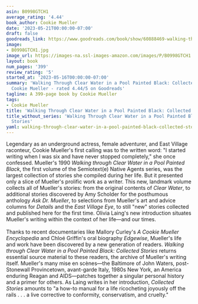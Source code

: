 ```yaml
---
asin: B0998GTCH1
average_rating: '4.44'
book_author: Cookie Mueller
date: '2023-05-21T00:00:00-07:00'
draft: false
goodreads_link: https://www.goodreads.com/book/show/60888469-walking-through-clear-water-in-a-pool-painted-black
image:
- B0998GTCH1.jpg
image_url: https://images-na.ssl-images-amazon.com/images/P/B0998GTCH1.01._SCLZZZZZZZ.jpg
layout: book
num_pages: '399'
review_rating: '5'
started_at: '2023-05-16T00:00:00-07:00'
summary: 'Walking Through Clear Water in a Pool Painted Black: Collected Stories by
  Cookie Mueller - rated 4.44/5 on Goodreads'
tagline: A 399-page book by Cookie Mueller
tags:
- Cookie Mueller
title: 'Walking Through Clear Water in a Pool Painted Black: Collected Stories'
title_without_series: 'Walking Through Clear Water in a Pool Painted Black: Collected
  Stories'
yaml: walking-through-clear-water-in-a-pool-painted-black-collected-stories
---
```


Legendary as an underground actress, female adventurer, and East Village raconteur, Cookie Mueller's first calling was to the written word: "I started writing when I was six and have never stopped completely," she once confessed. Mueller's 1990 <i>Walking through Clear Water in a Pool Painted Black</i>, the first volume of the Semiotext(e) Native Agents series, was the largest collection of stories she compiled during her life. But it presented only a slice of Mueller's prolific work as a writer. This new, landmark volume collects all of Mueller's stories: from the original contents of <i>Clear Water</i>, to additional stories discovered by Amy Scholder for the posthumous anthology <i>Ask Dr. Mueller</i>, to selections from Mueller's art and advice columns for <i>Details</i> and the <i>East Village Eye</i>, to still "new" stories collected and published here for the first time. Olivia Laing's new introduction situates Mueller's writing within the context of her life—and our times.<br /> <br />Thanks to recent documentaries like Mallory Curley's <i>A Cookie Mueller Encyclopedia</i> and Chloé Griffin's oral biography <i>Edgewise</i>, Mueller's life and work have been discovered by a new generation of readers. <i>Walking through Clear Water in a Pool Painted Black: Collected Stories</i> returns essential source material to these readers, the archive of Mueller's writing itself. Mueller's many mise en scènes—the Baltimore of John Waters, post-Stonewall Provincetown, avant-garde Italy, 1980s New York, an America enduring Reagan and AIDS—patches together a singular personal history and a primer for others. As Laing writes in her introduction, <i>Collected Stories</i> amounts to "a how-to manual for a life ricocheting joyously off the rails . . . a live corrective to conformity, conservatism, and cruelty."